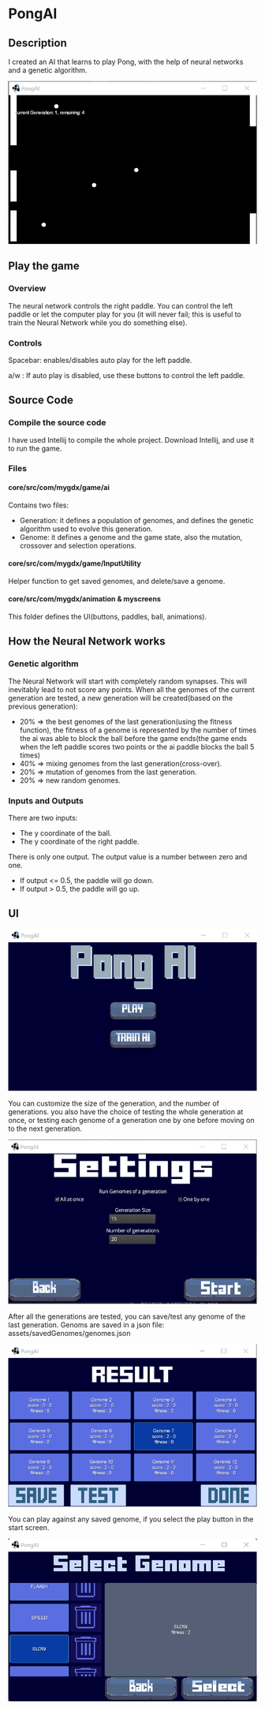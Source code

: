# PongAI

## Description

I created an AI that learns to play Pong, with the help of neural networks and a genetic algorithm.

![PongAI testing generation](https://raw.githubusercontent.com/HamzaMouhcine/PongAI/master/assets/training-screen.png)

## Play the game

### Overview

The neural network controls the right paddle. You can control the left paddle or let the computer play for you (it will never fail; this is useful to train the Neural Network while you do something else).

### Controls

Spacebar: enables/disables auto play for the left paddle.

a/w : If auto play is disabled, use these buttons to control the left paddle.

## Source Code

### Compile the source code

I have used Intellij to compile the whole project. Download Intellij, and use it to run the game.

### Files

#### core/src/com/mygdx/game/ai

Contains two files:
* Generation: it defines a population of genomes, and defines the genetic algorithm used to evolve this generation.
* Genome: it defines a genome and the game state, also the mutation, crossover and selection operations.

#### core/src/com/mygdx/game/InputUtility

Helper function to get saved genomes, and delete/save a genome.

#### core/src/com/mygdx/animation & myscreens

This folder defines the UI(buttons, paddles, ball, animations).

## How the Neural Network works

### Genetic algorithm

The Neural Network will start with completely random synapses. This will inevitably lead to not score any points. When all the genomes of the current generation are tested, a new generation will be created(based on the previous generation):

* 20% => the best genomes of the last generation(using the fitness function), the fitness of a genome is represented by the number of times the ai was able to block the ball before the game ends(the game ends when the left paddle scores two points or the ai paddle blocks the ball 5 times)
* 40% => mixing genomes from the last generation(cross-over).
* 20% => mutation of genomes from the last generation.
* 20% => new random genomes.

### Inputs and Outputs

There are two inputs:

* The y coordinate of the ball.
* The y coordinate of the right paddle.

There is only one output. The output value is a number between zero and one.

* If output <= 0.5, the paddle will go down.
* If output > 0.5, the paddle will go up.

## UI

![PongAI startScreen](https://raw.githubusercontent.com/HamzaMouhcine/PongAI/master/assets/start_screen.png)

You can customize the size of the generation, and the number of generations. you also have the choice of testing the whole generation at once, or testing each genome of a generation one by one before moving on to the next generation.

![PongAI Settings](https://raw.githubusercontent.com/HamzaMouhcine/PongAI/master/assets/settings_screen.png)

After all the generations are tested, you can save/test any genome of the last generation.
Genoms are saved in a json file: assets/savedGenomes/genomes.json

![PongAI Result](https://raw.githubusercontent.com/HamzaMouhcine/PongAI/master/assets/result_screen.png)

You can play against any saved genome, if you select the play button in the start screen.

![PongAI Settings](https://raw.githubusercontent.com/HamzaMouhcine/PongAI/master/assets/select_screen.png)
